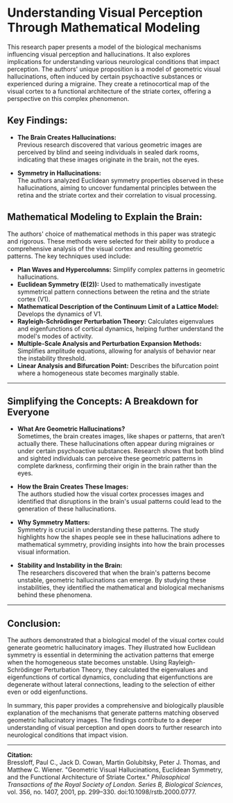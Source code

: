 # Understanding Visual Perception Through Mathematical Modeling

This research paper presents a model of the biological mechanisms influencing visual perception and hallucinations. It also explores implications for understanding various neurological conditions that impact perception. The authors' unique proposition is a model of geometric visual hallucinations, often induced by certain psychoactive substances or experienced during a migraine. They create a retinocortical map of the visual cortex to a functional architecture of the striate cortex, offering a perspective on this complex phenomenon.

## Key Findings:
- **The Brain Creates Hallucinations:**  
  Previous research discovered that various geometric images are perceived by blind and seeing individuals in sealed dark rooms, indicating that these images originate in the brain, not the eyes.
  
- **Symmetry in Hallucinations:**  
  The authors analyzed Euclidean symmetry properties observed in these hallucinations, aiming to uncover fundamental principles between the retina and the striate cortex and their correlation to visual processing.

## Mathematical Modeling to Explain the Brain:
The authors' choice of mathematical methods in this paper was strategic and rigorous. These methods were selected for their ability to produce a comprehensive analysis of the visual cortex and resulting geometric patterns. The key techniques used include:

- **Plan Waves and Hypercolumns:** Simplify complex patterns in geometric hallucinations.
- **Euclidean Symmetry (E(2)):** Used to mathematically investigate symmetrical pattern connections between the retina and the striate cortex (V1).
- **Mathematical Description of the Continuum Limit of a Lattice Model:** Develops the dynamics of V1.  
- **Rayleigh-Schrödinger Perturbation Theory:** Calculates eigenvalues and eigenfunctions of cortical dynamics, helping further understand the model's modes of activity.  
- **Multiple-Scale Analysis and Perturbation Expansion Methods:** Simplifies amplitude equations, allowing for analysis of behavior near the instability threshold.  
- **Linear Analysis and Bifurcation Point:** Describes the bifurcation point where a homogeneous state becomes marginally stable.

---

## Simplifying the Concepts: A Breakdown for Everyone

- **What Are Geometric Hallucinations?**  
  Sometimes, the brain creates images, like shapes or patterns, that aren’t actually there. These hallucinations often appear during migraines or under certain psychoactive substances. Research shows that both blind and sighted individuals can perceive these geometric patterns in complete darkness, confirming their origin in the brain rather than the eyes.

- **How the Brain Creates These Images:**  
  The authors studied how the visual cortex processes images and identified that disruptions in the brain's usual patterns could lead to the generation of these hallucinations.  

- **Why Symmetry Matters:**  
  Symmetry is crucial in understanding these patterns. The study highlights how the shapes people see in these hallucinations adhere to mathematical symmetry, providing insights into how the brain processes visual information.

- **Stability and Instability in the Brain:**  
  The researchers discovered that when the brain's patterns become unstable, geometric hallucinations can emerge. By studying these instabilities, they identified the mathematical and biological mechanisms behind these phenomena.

---

## Conclusion:
The authors demonstrated that a biological model of the visual cortex could generate geometric hallucinatory images. They illustrated how Euclidean symmetry is essential in determining the activation patterns that emerge when the homogeneous state becomes unstable. Using Rayleigh-Schrödinger Perturbation Theory, they calculated the eigenvalues and eigenfunctions of cortical dynamics, concluding that eigenfunctions are degenerate without lateral connections, leading to the selection of either even or odd eigenfunctions. 

In summary, this paper provides a comprehensive and biologically plausible explanation of the mechanisms that generate patterns matching observed geometric hallucinatory images. The findings contribute to a deeper understanding of visual perception and open doors to further research into neurological conditions that impact vision.

---

**Citation:**  
Bressloff, Paul C., Jack D. Cowan, Martin Golubitsky, Peter J. Thomas, and Matthew C. Wiener. "Geometric Visual Hallucinations, Euclidean Symmetry, and the Functional Architecture of Striate Cortex." *Philosophical Transactions of the Royal Society of London. Series B, Biological Sciences*, vol. 356, no. 1407, 2001, pp. 299–330. doi:10.1098/rstb.2000.0777.